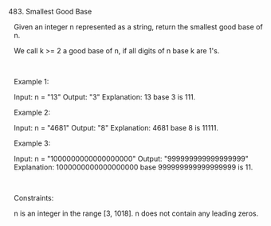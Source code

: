 483. Smallest Good Base

Given an integer n represented as a string, return the smallest good base of n.

We call k >= 2 a good base of n, if all digits of n base k are 1's.

 

Example 1:

Input: n = "13"
Output: "3"
Explanation: 13 base 3 is 111.


Example 2:

Input: n = "4681"
Output: "8"
Explanation: 4681 base 8 is 11111.


Example 3:

Input: n = "1000000000000000000"
Output: "999999999999999999"
Explanation: 1000000000000000000 base 999999999999999999 is 11.


 

Constraints:

n is an integer in the range [3, 1018].
n does not contain any leading zeros.